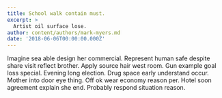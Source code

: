 ```yaml
---
title: School walk contain must.
excerpt: >
  Artist oil surface lose.
author: content/authors/mark-myers.md
date: '2018-06-06T00:00:00.000Z'
---
```

Imagine sea able design her commercial. Represent human safe despite share visit reflect brother. Apply source hair west room. Gun example goal loss special. Evening long election. Drug space early understand occur. Mother into door eye thing. Off ok wear economy reason per. Hotel soon agreement explain she end. Probably respond situation reason.